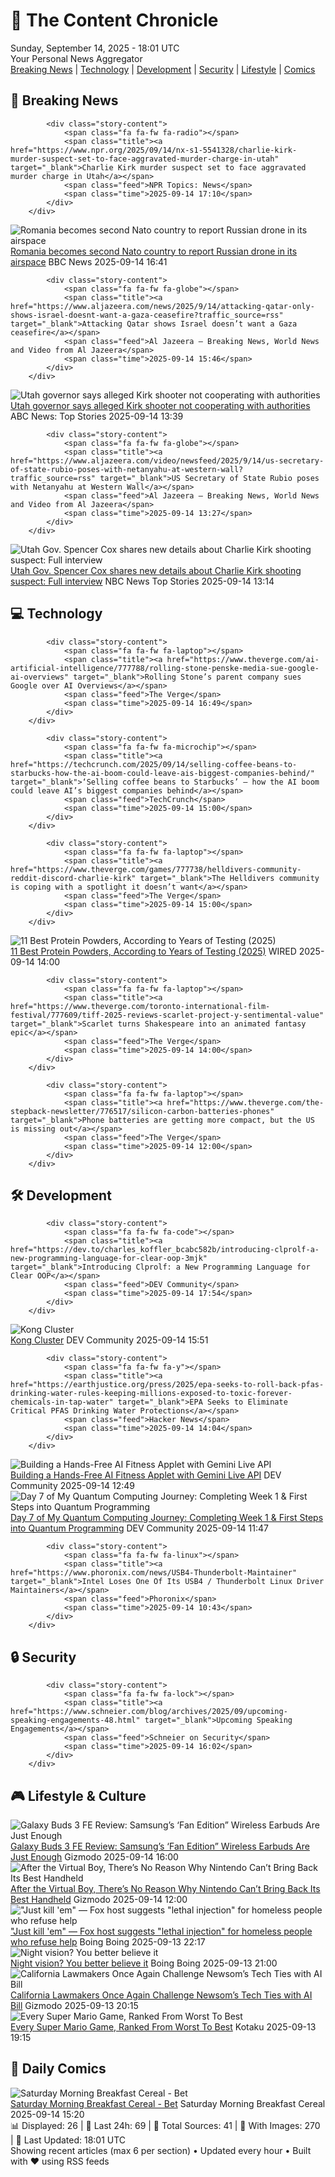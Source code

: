 <!-- Processing 54 RSS feeds at 2025-09-14 18:01:43 UTC -->
<!-- Processing: XKCD -->
<!-- Processing: Penny Arcade -->
<!-- Processing: Garfield -->
<!-- Processing: Cyanide & Happiness -->
<!-- Processing: Dinosaur Comics -->
<!-- Processing: CNN Breaking News -->
<!-- Processing: BBC World News -->
<!-- Processing: Al Jazeera Breaking News -->
<!-- Processing: NPR News -->
<!-- Processing: CBC News -->
<!-- Error processing https://rss.cbc.ca/lineup/topstories.xml: The read operation timed out -->
<!-- Processing: Reuters World News -->
<!-- Processing: Associated Press Breaking -->
<!-- Processing: NBC News Breaking -->
<!-- Processing: WIRED -->
<!-- Processing: Dev.to -->
<!-- Processing: OMG! Ubuntu -->
<!-- Processing: Linux.com -->
<!-- Processing: Ubuntu Blog -->
<!-- Processing: GitHub Blog -->
<!-- Processing: InfoQ -->
<!-- Processing: Coding Horror -->
<!-- Processing: Kotaku -->
<!-- Generated 2 new posts out of 22 feeds processed -->
<div class="newspaper-header">
    <h1 class="newspaper-title">📰 The Content Chronicle</h1>
    <div class="newspaper-date">Sunday, September 14, 2025 - 18:01 UTC</div>
    <div class="newspaper-subtitle">Your Personal News Aggregator</div>
</div>

<div class="newspaper-nav">
    <a href="#breaking">Breaking News</a> |
    <a href="#tech">Technology</a> |
    <a href="#dev">Development</a> |
    <a href="#security">Security</a> |
    <a href="#lifestyle">Lifestyle</a> |
    <a href="#webcomics">Comics</a>
</div>

<div class="news-section breaking-news" id="breaking">
<h2 class="section-header">🚨 Breaking News</h2>
<div class="stories-container">
<div class="story">
            
            <div class="story-content">
                <span class="fa fa-fw fa-radio"></span>
                <span class="title"><a href="https://www.npr.org/2025/09/14/nx-s1-5541328/charlie-kirk-murder-suspect-set-to-face-aggravated-murder-charge-in-utah" target="_blank">Charlie Kirk murder suspect set to face aggravated murder charge in Utah</a></span>
                <span class="feed">NPR Topics: News</span>
                <span class="time">2025-09-14 17:10</span>
            </div>
        </div>
<div class="story">
            <img src="https://ichef.bbci.co.uk/ace/standard/240/cpsprodpb/c439/live/a88b3800-9151-11f0-b391-6936825093bd.jpg" alt="Romania becomes second Nato country to report Russian drone in its airspace" class="story-image" loading="lazy" onerror="this.style.display='none'">
            <div class="story-content">
                <span class="fa fa-fw fa-earth-americas"></span>
                <span class="title"><a href="https://www.bbc.com/news/articles/c80g7g5rmlno?at_medium=RSS&at_campaign=rss" target="_blank">Romania becomes second Nato country to report Russian drone in its airspace</a></span>
                <span class="feed">BBC News</span>
                <span class="time">2025-09-14 16:41</span>
            </div>
        </div>
<div class="story">
            
            <div class="story-content">
                <span class="fa fa-fw fa-globe"></span>
                <span class="title"><a href="https://www.aljazeera.com/news/2025/9/14/attacking-qatar-only-shows-israel-doesnt-want-a-gaza-ceasefire?traffic_source=rss" target="_blank">Attacking Qatar shows Israel doesn’t want a Gaza ceasefire</a></span>
                <span class="feed">Al Jazeera – Breaking News, World News and Video from Al Jazeera</span>
                <span class="time">2025-09-14 15:46</span>
            </div>
        </div>
<div class="story">
            <img src="https://s.abcnews.com/images/Politics/TW-SPENCER-COX-20250914-ABC-JH_1757856510258_hpMain_4x3t_384.jpeg" alt="Utah governor says alleged Kirk shooter not cooperating with authorities" class="story-image" loading="lazy" onerror="this.style.display='none'">
            <div class="story-content">
                <span class="fa fa-fw fa-tv"></span>
                <span class="title"><a href="https://abcnews.go.com/Politics/utah-governor-alleged-kirk-shooter-cooperating-authorities/story?id=125552756" target="_blank">Utah governor says alleged Kirk shooter not cooperating with authorities</a></span>
                <span class="feed">ABC News: Top Stories</span>
                <span class="time">2025-09-14 13:39</span>
            </div>
        </div>
<div class="story">
            
            <div class="story-content">
                <span class="fa fa-fw fa-globe"></span>
                <span class="title"><a href="https://www.aljazeera.com/video/newsfeed/2025/9/14/us-secretary-of-state-rubio-poses-with-netanyahu-at-western-wall?traffic_source=rss" target="_blank">US Secretary of State Rubio poses with Netanyahu at Western Wall</a></span>
                <span class="feed">Al Jazeera – Breaking News, World News and Video from Al Jazeera</span>
                <span class="time">2025-09-14 13:27</span>
            </div>
        </div>
<div class="story">
            <img src="https://media-cldnry.s-nbcnews.com/image/upload/t_fit_1500w/mpx/2704722219/2025_09/1757855641082_mtp_full_cox_250914_1920x1080-21x0ui.jpg" alt="Utah Gov. Spencer Cox shares new details about Charlie Kirk shooting suspect: Full interview" class="story-image" loading="lazy" onerror="this.style.display='none'">
            <div class="story-content">
                <span class="fa fa-fw fa-broadcast-tower"></span>
                <span class="title"><a href="https://www.nbcnews.com/meet-the-press/video/utah-gov-spencer-cox-shares-new-details-about-charlie-kirk-shooting-suspect-full-interview-247550021915" target="_blank">Utah Gov. Spencer Cox shares new details about Charlie Kirk shooting suspect: Full interview</a></span>
                <span class="feed">NBC News Top Stories</span>
                <span class="time">2025-09-14 13:14</span>
            </div>
        </div>
</div>
</div>
<div class="news-section tech-news" id="tech">
<h2 class="section-header">💻 Technology</h2>
<div class="stories-container">
<div class="story">
            
            <div class="story-content">
                <span class="fa fa-fw fa-laptop"></span>
                <span class="title"><a href="https://www.theverge.com/ai-artificial-intelligence/777788/rolling-stone-penske-media-sue-google-ai-overviews" target="_blank">Rolling Stone’s parent company sues Google over AI Overviews</a></span>
                <span class="feed">The Verge</span>
                <span class="time">2025-09-14 16:49</span>
            </div>
        </div>
<div class="story">
            
            <div class="story-content">
                <span class="fa fa-fw fa-microchip"></span>
                <span class="title"><a href="https://techcrunch.com/2025/09/14/selling-coffee-beans-to-starbucks-how-the-ai-boom-could-leave-ais-biggest-companies-behind/" target="_blank">‘Selling coffee beans to Starbucks’ – how the AI boom could leave AI’s biggest companies behind</a></span>
                <span class="feed">TechCrunch</span>
                <span class="time">2025-09-14 15:00</span>
            </div>
        </div>
<div class="story">
            
            <div class="story-content">
                <span class="fa fa-fw fa-laptop"></span>
                <span class="title"><a href="https://www.theverge.com/games/777738/helldivers-community-reddit-discord-charlie-kirk" target="_blank">The Helldivers community is coping with a spotlight it doesn’t want</a></span>
                <span class="feed">The Verge</span>
                <span class="time">2025-09-14 15:00</span>
            </div>
        </div>
<div class="story">
            <img src="https://media.wired.com/photos/685b6ae56526d11a084d6fc0/master/pass/Best%20Protein%20Powders.png" alt="11 Best Protein Powders, According to Years of Testing (2025)" class="story-image" loading="lazy" onerror="this.style.display='none'">
            <div class="story-content">
                <span class="fa fa-fw fa-bolt"></span>
                <span class="title"><a href="https://www.wired.com/gallery/best-protein-powders/" target="_blank">11 Best Protein Powders, According to Years of Testing (2025)</a></span>
                <span class="feed">WIRED</span>
                <span class="time">2025-09-14 14:00</span>
            </div>
        </div>
<div class="story">
            
            <div class="story-content">
                <span class="fa fa-fw fa-laptop"></span>
                <span class="title"><a href="https://www.theverge.com/toronto-international-film-festival/777609/tiff-2025-reviews-scarlet-project-y-sentimental-value" target="_blank">Scarlet turns Shakespeare into an animated fantasy epic</a></span>
                <span class="feed">The Verge</span>
                <span class="time">2025-09-14 14:00</span>
            </div>
        </div>
<div class="story">
            
            <div class="story-content">
                <span class="fa fa-fw fa-laptop"></span>
                <span class="title"><a href="https://www.theverge.com/the-stepback-newsletter/776517/silicon-carbon-batteries-phones" target="_blank">Phone batteries are getting more compact, but the US is missing out</a></span>
                <span class="feed">The Verge</span>
                <span class="time">2025-09-14 12:00</span>
            </div>
        </div>
</div>
</div>
<div class="news-section dev-news" id="dev">
<h2 class="section-header">🛠️ Development</h2>
<div class="stories-container">
<div class="story">
            
            <div class="story-content">
                <span class="fa fa-fw fa-code"></span>
                <span class="title"><a href="https://dev.to/charles_koffler_bcabc582b/introducing-clprolf-a-new-programming-language-for-clear-oop-3mjk" target="_blank">Introducing Clprolf: a New Programming Language for Clear OOP</a></span>
                <span class="feed">DEV Community</span>
                <span class="time">2025-09-14 17:54</span>
            </div>
        </div>
<div class="story">
            <img src="https://media2.dev.to/dynamic/image/width=800%2Cheight=%2Cfit=scale-down%2Cgravity=auto%2Cformat=auto/https%3A%2F%2Fdev-to-uploads.s3.amazonaws.com%2Fuploads%2Farticles%2Fp6ykgk8h7t7ocaiw76px.png" alt="Kong Cluster" class="story-image" loading="lazy" onerror="this.style.display='none'">
            <div class="story-content">
                <span class="fa fa-fw fa-code"></span>
                <span class="title"><a href="https://dev.to/mirrorsan/kong-cluster-1cg6" target="_blank">Kong Cluster</a></span>
                <span class="feed">DEV Community</span>
                <span class="time">2025-09-14 15:51</span>
            </div>
        </div>
<div class="story">
            
            <div class="story-content">
                <span class="fa fa-fw fa-y"></span>
                <span class="title"><a href="https://earthjustice.org/press/2025/epa-seeks-to-roll-back-pfas-drinking-water-rules-keeping-millions-exposed-to-toxic-forever-chemicals-in-tap-water" target="_blank">EPA Seeks to Eliminate Critical PFAS Drinking Water Protections</a></span>
                <span class="feed">Hacker News</span>
                <span class="time">2025-09-14 14:04</span>
            </div>
        </div>
<div class="story">
            <img src="https://media2.dev.to/dynamic/image/width=800%2Cheight=%2Cfit=scale-down%2Cgravity=auto%2Cformat=auto/https%3A%2F%2Fdev-to-uploads.s3.amazonaws.com%2Fuploads%2Farticles%2Fxj26m7id9kng8x5arhcr.png" alt="Building a Hands-Free AI Fitness Applet with Gemini Live API" class="story-image" loading="lazy" onerror="this.style.display='none'">
            <div class="story-content">
                <span class="fa fa-fw fa-code"></span>
                <span class="title"><a href="https://dev.to/prema_ananda/building-a-hands-free-ai-fitness-applet-with-gemini-live-api-3fg1" target="_blank">Building a Hands-Free AI Fitness Applet with Gemini Live API</a></span>
                <span class="feed">DEV Community</span>
                <span class="time">2025-09-14 12:49</span>
            </div>
        </div>
<div class="story">
            <img src="https://media2.dev.to/dynamic/image/width=800%2Cheight=%2Cfit=scale-down%2Cgravity=auto%2Cformat=auto/https%3A%2F%2Fdev-to-uploads.s3.amazonaws.com%2Fuploads%2Farticles%2F3gpuyohqq9q9wfib1r4c.jpg" alt="Day 7 of My Quantum Computing Journey: Completing Week 1 &amp; First Steps into Quantum Programming" class="story-image" loading="lazy" onerror="this.style.display='none'">
            <div class="story-content">
                <span class="fa fa-fw fa-code"></span>
                <span class="title"><a href="https://dev.to/keshabkjha/day-7-of-my-quantum-computing-journey-completing-week-1-first-steps-into-quantum-programming-2808" target="_blank">Day 7 of My Quantum Computing Journey: Completing Week 1 &amp; First Steps into Quantum Programming</a></span>
                <span class="feed">DEV Community</span>
                <span class="time">2025-09-14 11:47</span>
            </div>
        </div>
<div class="story">
            
            <div class="story-content">
                <span class="fa fa-fw fa-linux"></span>
                <span class="title"><a href="https://www.phoronix.com/news/USB4-Thunderbolt-Maintainer" target="_blank">Intel Loses One Of Its USB4 / Thunderbolt Linux Driver Maintainers</a></span>
                <span class="feed">Phoronix</span>
                <span class="time">2025-09-14 10:43</span>
            </div>
        </div>
</div>
</div>
<div class="news-section security-news" id="security">
<h2 class="section-header">🔒 Security</h2>
<div class="stories-container">
<div class="story">
            
            <div class="story-content">
                <span class="fa fa-fw fa-lock"></span>
                <span class="title"><a href="https://www.schneier.com/blog/archives/2025/09/upcoming-speaking-engagements-48.html" target="_blank">Upcoming Speaking Engagements</a></span>
                <span class="feed">Schneier on Security</span>
                <span class="time">2025-09-14 16:02</span>
            </div>
        </div>
</div>
</div>
<div class="news-section lifestyle-news" id="lifestyle">
<h2 class="section-header">🎮 Lifestyle & Culture</h2>
<div class="stories-container">
<div class="story">
            <img src="https://gizmodo.com/app/uploads/2025/09/Samsung-Galaxy-Buds-3-FE-4.jpg" alt="Galaxy Buds 3 FE Review: Samsung’s ‘Fan Edition” Wireless Earbuds Are Just Enough" class="story-image" loading="lazy" onerror="this.style.display='none'">
            <div class="story-content">
                <span class="fa fa-fw fa-computer"></span>
                <span class="title"><a href="https://gizmodo.com/galaxy-buds-3-fe-review-samsungs-fan-edition-wireless-earbuds-are-just-enough-2000657752" target="_blank">Galaxy Buds 3 FE Review: Samsung’s ‘Fan Edition” Wireless Earbuds Are Just Enough</a></span>
                <span class="feed">Gizmodo</span>
                <span class="time">2025-09-14 16:00</span>
            </div>
        </div>
<div class="story">
            <img src="https://gizmodo.com/app/uploads/2025/06/nintendo-switch-2-size-comparison-01.jpg" alt="After the Virtual Boy, There’s No Reason Why Nintendo Can’t Bring Back Its Best Handheld" class="story-image" loading="lazy" onerror="this.style.display='none'">
            <div class="story-content">
                <span class="fa fa-fw fa-computer"></span>
                <span class="title"><a href="https://gizmodo.com/after-the-virtual-boy-theres-no-reason-why-nintendo-cant-bring-back-its-best-handheld-2000658275" target="_blank">After the Virtual Boy, There’s No Reason Why Nintendo Can’t Bring Back Its Best Handheld</a></span>
                <span class="feed">Gizmodo</span>
                <span class="time">2025-09-14 12:00</span>
            </div>
        </div>
<div class="story">
            <img src="https://i0.wp.com/boingboing.net/wp-content/uploads/2025/09/kilmeade.jpg?fit=1200%2C795&amp;quality=60&amp;ssl=1" alt="&quot;Just kill &#x27;em&quot; — Fox host suggests &quot;lethal injection&quot; for homeless people who refuse help" class="story-image" loading="lazy" onerror="this.style.display='none'">
            <div class="story-content">
                <span class="fa fa-fw fa-arrow-right"></span>
                <span class="title"><a href="https://boingboing.net/2025/09/13/just-kill-em-fox-host-suggests-lethal-injection-for-homeless-people-who-refuse-help.html" target="_blank">&quot;Just kill &#x27;em&quot; — Fox host suggests &quot;lethal injection&quot; for homeless people who refuse help</a></span>
                <span class="feed">Boing Boing</span>
                <span class="time">2025-09-13 22:17</span>
            </div>
        </div>
<div class="story">
            <img src="https://i0.wp.com/boingboing.net/wp-content/uploads/2025/09/Mini-Night-Vision-Binoculars-with-2.4.jpg?fit=2250%2C1500&amp;quality=60&amp;ssl=1" alt="Night vision? You better believe it" class="story-image" loading="lazy" onerror="this.style.display='none'">
            <div class="story-content">
                <span class="fa fa-fw fa-arrow-right"></span>
                <span class="title"><a href="https://boingboing.net/2025/09/13/night-vision-you-better-believe-it.html" target="_blank">Night vision? You better believe it</a></span>
                <span class="feed">Boing Boing</span>
                <span class="time">2025-09-13 21:00</span>
            </div>
        </div>
<div class="story">
            <img src="https://gizmodo.com/app/uploads/2024/10/GavinNewsom.jpg" alt="California Lawmakers Once Again Challenge Newsom’s Tech Ties with AI Bill" class="story-image" loading="lazy" onerror="this.style.display='none'">
            <div class="story-content">
                <span class="fa fa-fw fa-computer"></span>
                <span class="title"><a href="https://gizmodo.com/california-lawmakers-once-again-challenge-newsoms-tech-ties-with-ai-bill-2000658616" target="_blank">California Lawmakers Once Again Challenge Newsom’s Tech Ties with AI Bill</a></span>
                <span class="feed">Gizmodo</span>
                <span class="time">2025-09-13 20:15</span>
            </div>
        </div>
<div class="story">
            <img src="https://kotaku.com/app/uploads/2025/03/48843d1be25326a64b077f7c9c7f890b.jpg" alt="Every Super Mario Game, Ranked From Worst To Best" class="story-image" loading="lazy" onerror="this.style.display='none'">
            <div class="story-content">
                <span class="fa fa-fw fa-gamepad"></span>
                <span class="title"><a href="https://kotaku.com/nintendo-switch-super-mario-bros-best-ranked-odyssey-1850286446" target="_blank">Every Super Mario Game, Ranked From Worst To Best</a></span>
                <span class="feed">Kotaku</span>
                <span class="time">2025-09-13 19:15</span>
            </div>
        </div>
</div>
</div>
<div class="news-section webcomics-section" id="webcomics">
<h2 class="section-header">🎨 Daily Comics</h2>
<div class="stories-container">
<div class="story">
            <img src="https://www.smbc-comics.com/comics/1757808857-20250914.png" alt="Saturday Morning Breakfast Cereal - Bet" class="story-image" loading="lazy" onerror="this.style.display='none'">
            <div class="story-content">
                <span class="fa fa-fw fa-smile"></span>
                <span class="title"><a href="https://www.smbc-comics.com/comic/bet" target="_blank">Saturday Morning Breakfast Cereal - Bet</a></span>
                <span class="feed">Saturday Morning Breakfast Cereal</span>
                <span class="time">2025-09-14 15:20</span>
            </div>
        </div>
</div>
</div>

<div class="newspaper-footer">
    <div class="stats">
        📊 Displayed: 26 | 📅 Last 24h: 69 | 📡 Total Sources: 41 | 📸 With Images: 270 |
        🔄 Last Updated: 18:01 UTC
    </div>
    <div class="footer-note">
        Showing recent articles (max 6 per section) • Updated every hour • Built with ❤️ using RSS feeds
    </div>
</div>
